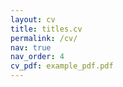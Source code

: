 ```yaml
---
layout: cv
title: titles.cv
permalink: /cv/
nav: true
nav_order: 4
cv_pdf: example_pdf.pdf
---
```

